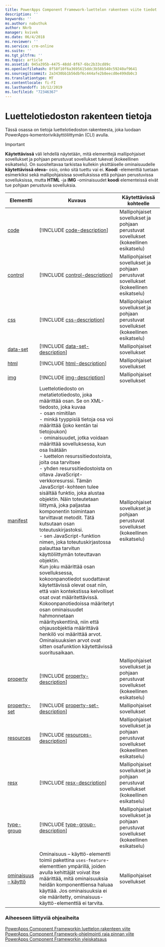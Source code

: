 ```yaml
---
title: PowerApps Component Framework-luettelon rakenteen viite tiedot | Microsoft Docs
description: ''
keywords: ''
ms.author: nabuthuk
author: Nkrb
manager: kvivek
ms.date: 06/4/2018
ms.reviewer: ''
ms.service: crm-online
ms.suite: ''
ms.tgt_pltfrm: ''
ms.topic: article
ms.assetid: 045a395b-4475-48dd-8f67-6bc2b33cd89c
ms.openlocfilehash: 8f58f10f6a3695615ddc3b58b540c59240af9641
ms.sourcegitcommit: 2a3430bb1b56dbf6c444afe2b8eecd0e499db0c3
ms.translationtype: MT
ms.contentlocale: fi-FI
ms.lasthandoff: 10/12/2019
ms.locfileid: "72346367"
---
```

# <a name="manifest-schema-reference"></a>Luettelotiedoston rakenteen tietoja

Tässä osassa on tietoja luettelotiedoston rakenteesta, joka luodaan PowerApps-komentorivikäyttöliittymän (CLI) avulla.

> [!IMPORTANT]
> **Käytettävissä** väli lehdellä näytetään, mitä elementtejä mallipohjaiset sovellukset ja pohjaan perustuvat sovellukset tukevat (kokeellinen esikatselu). On suositeltavaa tarkistaa kullekin yksittäiselle ominaisuudelle **käytettävissä oleva-** osio, onko sitä tuettu vai ei. **Koodi** -elementtiä tuetaan esimerkiksi sekä mallipohjaisissa sovelluksissa että pohjaan perustuvissa sovelluksissa, mutta **HTML** -ja **IMG** -ominaisuudet **koodi** elementeissä eivät tue pohjaan perustuvia sovelluksia. 

|Elementti|Kuvaus|Käytettävissä kohteelle|
|----|-----------|-----|
|[code](code.md)|[!INCLUDE [code-description](includes/code-description.md)]|Mallipohjaiset sovellukset ja pohjaan perustuvat sovellukset (kokeellinen esikatselu)|
|[control](control.md)|[!INCLUDE [control-description](includes/control-description.md)]|Mallipohjaiset sovellukset ja pohjaan perustuvat sovellukset (kokeellinen esikatselu)|
|[css](css.md)|[!INCLUDE [css-description](includes/css-description.md)]|Mallipohjaiset sovellukset ja pohjaan perustuvat sovellukset (kokeellinen esikatselu)|
|[data-set](data-set.md)|[!INCLUDE [data-set-description](includes/data-set-description.md)]|Mallipohjaiset sovellukset|
|[html](html.md)|[!INCLUDE [html-description](includes/html-description.md)]|Mallipohjaiset sovellukset|
|[img](img.md)|[!INCLUDE [img-description](includes/img-description.md)]|Mallipohjaiset sovellukset|
|[manifest](manifest.md)|Luettelotiedosto on metatietotiedosto, joka määrittää osan. Se on XML-tiedosto, joka kuvaa<br/> - osan nimitilan<br/> - minkä tyyppisiä tietoja osa voi määrittää (joko kentän tai tietojoukon)<br/> - ominaisuudet, jotka voidaan määrittää sovelluksessa, kun osa lisätään<br/> - luettelon resurssitiedostoista, joita osa tarvitsee<br/> - yhden resurssitiedostoista on oltava JavaScript-verkkoresurssi. Tämän JavaScript-kohteen tulee sisältää funktio, joka alustaa objektin. Näin toteutetaan liittymä, joka paljastaa komponentin toimintaan tarvittavat metodit. Tätä kutsutaan osan toteutuskirjastoksi.<br/> - sen JavaScript-funktion nimen, joka toteutuskirjastossa palauttaa tarvitun käyttöliittymän toteuttavan objektin.<br/> Kun joku määrittää osan sovelluksessa, kokoonpanotiedot suodattavat käytettävissä olevat osat niin, että vain kontekstissa kelvolliset osat ovat määritettävissä. Kokoonpanotiedoissa määritetyt osan ominaisuudet hahmonnetaan määrityskenttinä, niin että ohjausobjektia määrittävä henkilö voi määrittää arvot. Ominaisuuksien arvot ovat sitten osafunktion käytettävissä suoritusaikaan.|Mallipohjaiset sovellukset ja pohjaan perustuvat sovellukset (kokeellinen esikatselu)|
|[property](property.md)|[!INCLUDE [property-description](includes/property-description.md)]|Mallipohjaiset sovellukset ja pohjaan perustuvat sovellukset (kokeellinen esikatselu)|
|[property-set](property-set.md)|[!INCLUDE [property-set-description](includes/property-set-description.md)]|Mallipohjaiset sovellukset|
|[resources](resources.md)|[!INCLUDE [resources-description](includes/resources-description.md)]|Mallipohjaiset sovellukset ja pohjaan perustuvat sovellukset (kokeellinen esikatselu)|
|[resx](resx.md)|[!INCLUDE [resx-description](includes/resx-description.md)]|Mallipohjaiset sovellukset ja pohjaan perustuvat sovellukset (kokeellinen esikatselu)|
|[type-group](type-group.md)|[!INCLUDE [type-group-description](includes/type-group-description.md)]|Mallipohjaiset sovellukset ja pohjaan perustuvat sovellukset (kokeellinen esikatselu)|
|[ominaisuus – käyttö](feature-usage.md)|Ominaisuus – käyttö-elementti toimii pakettina `uses-feature`-elementtien ympärillä, joiden avulla kehittäjät voivat itse määrittää, mitä ominaisuuksia heidän komponenttiensa haluaa käyttää. Jos ominaisuuksia ei ole määritetty, ominaisuus-käyttö-elementtiä ei tarvita.|Mallipohjaiset sovellukset|

### <a name="related-topics"></a>Aiheeseen liittyviä ohjeaiheita

[PowerApps Component Frameworkin luettelon rakenteen viite](index.md)<br/>
[PowerApps Component Framework-ohjelmointi raja pinnan viite](../reference/index.md)<br/>
[PowerApps Component Frameworkin yleiskatsaus](../overview.md)